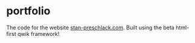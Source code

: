 # portfolio
The code for the website <a href="www.stan-preschlack.com" target="_blank">stan-preschlack.com</a>. Built using the beta html-first qwik framework!

